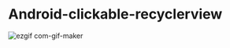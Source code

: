 # Android-clickable-recyclerview
![ezgif com-gif-maker](https://user-images.githubusercontent.com/80380569/113772873-170afb80-9747-11eb-818b-a3ffae018a8e.gif)
